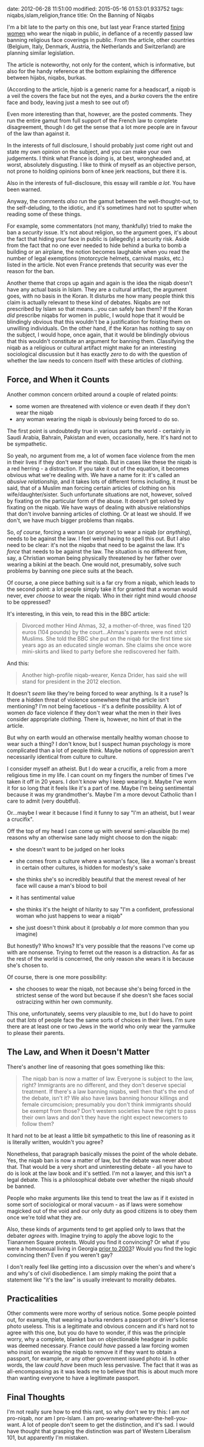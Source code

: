 date: 2012-06-28 11:51:00
modified: 2015-05-16 01:53:01.933752
tags: niqabs,islam,religion,france
title: On the Banning of Niqabs

I'm a bit late to the party on this one, but last year France started
[fining women][1] who wear the niqab in public, in defiance of a recently
passed law banning religious face coverings in public.  From the article,
other countries (Belgium, Italy, Denmark, Austria, the Netherlands and
Switzerland) are planning similar legislation.

The article is noteworthy, not only for the content, which is informative,
but also for the handy reference at the bottom explaining the difference
between hijabs, niqabs, burkas.

(According to the article, *hijab* is a generic name for a headscarf, a
*niqab* is a veil the covers the face but not the eyes, and a *burka* covers
the the entire face and body, leaving just a mesh to see out of)

Even more interesting than that, however, are the posted comments.  They run
the entire gamut from full support of the French law to complete
disagreement, though I do get the sense that a lot more people are in favour
of the law than against it.

In the interests of full disclosure, I should probably just come right out
and state my own opinion on the subject, and you can make your own
judgements.  I think what France is doing is, at best, wrongheaded and, at
worst, absolutely disgusting.  I like to think of myself as an objective
person, not prone to holding opinions born of knee jerk reactions, but there
it is.

Also in the interests of full-disclosure, this essay will ramble *a lot*.
You have been warned.

Anyway, the comments *also* run the gamut between the well-thought-out, to
the self-deluding, to the idiotic, and it's sometimes hard not to sputter
when reading some of these things.

For example, some commentators (not many, thankfully) tried to make the ban
a *security* issue.  It's not about religion, so the argument goes, it's
about the fact that hiding your face in public is (allegedly) a security
risk.  Aside from the fact that no one ever needed to hide behind a burka to
bomb a building or an airplane, the notion becomes laughable when you read
the number of legal exemptions (motorcycle helmets, carnival masks, etc.)
listed in the article.  Not even France pretends that security was ever the
reason for the ban.

Another theme that crops up again and again is the idea the niqab doesn't
have any actual basis in Islam.  They are a cultural artifact, the argument
goes, with no basis in the Koran.  It disturbs me how many people think this
claim is actually relevant to these kind of debates.  Niqabs are not
prescribed by Islam so that means...you can safely ban them?  If the Koran
*did* prescribe niqabs for women in public, I would hope that it would be
blindingly obvious that this wouldn't be a justification for foisting them
on unwilling individuals.  On the other hand, if the Koran has nothing to
say on the subject, I would hope, once again, that it would be blindingly
obvious that this wouldn't constitute an argument for banning them.
Classifying the niqab as a religious or cultural artifact might make for an
interesting sociological discussion but it has exactly *zero* to do with the
question of whether the law needs to concern itself with these articles of
clothing.

## Force, and When it Counts

Another common concern orbited around a couple of related points:

* some women are threatened with violence or even death if they don't wear
  the niqab
* any woman wearing the niqab is obviously being forced to do so.

The first point is undoubtedly true in various parts the world - certainly
in Saudi Arabia, Bahrain, Pakistan and even, occasionally, here.  It's hard
not to be sympathetic.

So yeah, no argument from me, a lot of women face violence from the men in
their lives if they don't wear the niqab.  But in cases like these the niqab
is a red herring - a distraction.  If you take it out of the equation, it
becomes obvious what we're dealing with.  We have a name for it: it's called
an *abusive relationship*, and it takes lots of different forms including,
it must be said, that of a Muslim man forcing certain articles of clothing
on his wife/daughter/sister.  Such unfortunate situations are not, however,
solved by fixating on the particular form of the abuse.  It doesn't get
solved by fixating on the niqab.  We have ways of dealing with abusive
relationships that don't involve banning articles of clothing.  Or at least
we should.  If we don't, we have much bigger problems than niqabs.

So, *of course*, forcing a woman (or *anyone*) to wear a niqab (or
*anything*), needs to be against the law.  I feel weird having to spell this
out.  But I also need to be clear: it's not the *niqabs* that need to be
against the law.  It's *force* that needs to be against the law.  The
situation is no different from, say, a Christian woman being physically
threatened by her father over wearing a bikini at the beach.  One would not,
presumably, solve such problems by banning one piece suits at the beach.

Of course, a one piece bathing suit is a far cry from a niqab, which leads
to the second point: a lot people simply take it for granted that a woman
would never, ever *choose* to wear the niqab.  Who in their right mind would
*choose* to be oppressed?

It's interesting, in this vein, to read this in the BBC article:


> Divorced mother Hind Ahmas, 32, a mother-of-three, was fined 120 euros
(104 pounds) by the court...Ahmas's parents were not strict Muslims. She
told the BBC she put on the niqab for the first time six years ago as an
educated single woman.  She claims she once wore mini-skirts and liked to
party before she rediscovered her faith.

And this:

> Another high-profile niqab-wearer, Kenza Drider, has said she will stand
for president in the 2012 election.

It doesn't *seem* like they're being forced to wear anything.  Is it a ruse?
Is there a hidden threat of violence somewhere that the article isn't
mentioning?  I'm not being facetious - it's a definite possibility.  A lot
of women *do* face violence if they don't wear what the men in their lives
consider appropriate clothing.  There is, however, no hint of that in the
article.

But why on earth would an otherwise mentally healthy woman choose to wear
such a thing?  I don't know, but I suspect human psychology is more
complicated than a lot of people think.  Maybe notions of oppression aren't
necessarily identical from culture to culture.

I consider myself an atheist.  But I do wear a crucifix, a relic from a more
religious time in my life.  I can count on my fingers the number of times
I've taken it off in 20 years.  I don't know why I keep wearing it.  Maybe
I've worn it for so long that it feels like it's a part of me.  Maybe I'm
being sentimental because it was my grandmother's.  Maybe I'm a more devout
Catholic than I care to admit (very doubtful).

Or...maybe I wear it because I find it funny to say "I'm an atheist, but I
wear a crucifix".

Off the top of my head I can come up with several semi-plausible (to me)
reasons why an otherwise sane lady might choose to don the niqab:

* she doesn't want to be judged on her looks

* she comes from a culture where a woman's face, like a woman's breast in
  certain other cultures, is hidden for modesty's sake

* she thinks she's so incredibly beautiful that the merest reveal of her
  face will cause a man's blood to boil

* it has sentimental value

* she thinks it's the height of hilarity to say "I'm a confident,
  professional woman who just happens to wear a niqab"

* she just doesn't think about it (probably *a lot* more common than you
  imagine)

But honestly?  Who knows?  It's very possible that the reasons I've come up
with are nonsense.  Trying to ferret out the reason is a distraction.  As
far as the rest of the world is concerned, the only reason she wears it is
because she's chosen to.

Of course, there is one more possibility:

* she chooses to wear the niqab, not because she's being forced in the
  strictest sense of the word but because if she doesn't she faces social
  ostracizing within her own community.

This one, unfortunately, seems very plausible to me, but I do have to point
out that *lots* of people face the same sorts of choices in their lives.
I'm sure there are at least one or two Jews in the world who only wear the
yarmulke to please their parents.

## The Law, and When it Doesn't Matter

There's another line of reasoning that goes something like this:

> The niqab ban is now a matter of law.  Everyone is subject to the law,
right?  Immigrants are no different, and they don't deserve special
treatment.  If there's a law banning niqabs, well then that's the end of
the debate, isn't it?  We also have laws banning honour killings and
female circumcision; presumably you don't think immigrants should be
exempt from those?  Don't western societies have the right to pass their
own laws and don't they have the right expect newcomers to follow them?

It hard not to be at least a little bit sympathetic to this line of
reasoning as it is literally written, wouldn't you agree?

Nonetheless, that paragraph basically misses the point of the whole debate.
Yes, the niqab ban is now a matter of law, but the debate was never about
that.  That would be a very short and uninteresting debate - all you have to
do is look at the law book and it's settled.  I'm not a lawyer, and this
isn't a legal debate.  This is a philosophical debate over whether the niqab
*should* be banned.

People who make arguments like this tend to treat the law as if it existed
in some sort of sociological or moral vacuum - as if laws were somehow
magicked out of the void and our only duty as good citizens is to obey them
once we're told what they are.

Also, these kinds of arguments tend to get applied only to laws that the
debater *agrees* with.  Imagine trying to apply the above logic to the
Tiananmen Square protests.  Would you find it convincing?  Or what if you
were a homosexual living in Georgia [prior to 2003][2]?  Would you find the
logic convincing then?  Even if you weren't gay?

I don't really feel like getting into a discussion over the when's and
where's and why's of civil disobedience.  I am simply making the point that
a statement like "it's the law" is usually irrelevant to morality debates.

## Practicalities

Other comments were more worthy of serious notice.  Some people pointed out,
for example, that wearing a burka renders a passport or driver's license
photo useless.  This is a legitimate and obvious concern and it's hard not
to agree with this one, but you do have to wonder, if this was the principle
worry, why a complete, blanket ban on objectionable headgear in public was
deemed necessary.  France *could have* passed a law forcing women who insist
on wearing the niqab to remove it if they want to obtain a passport, for
example, or any other government issued photo id.  In other words, the law
*could have* been much less pervasive.  The fact that it was as
all-encompassing as it was leads me to believe that this is about much more
than wanting everyone to have a legitimate passport.

## Final Thoughts

I'm not really sure how to end this rant, so why don't we try this: I am
*not* pro-niqab, nor am I pro-Islam.  I am
pro-wearing-whatever-the-hell-you-want.  A lot of people don't seem to get
the distinction, and it's sad.  I would have thought that grasping the
distinction was part of Western Liberalism 101, but apparently I'm mistaken.

[1]: http://www.bbc.co.uk/news/world-europe-15013383
[2]: http://en.wikipedia.org/wiki/Lawrence_v._Texas
